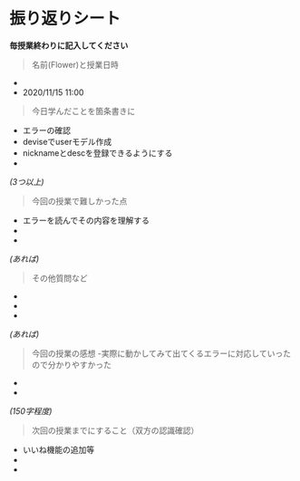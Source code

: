 # 振り返りシート

**毎授業終わりに記入してください**

> 名前(Flower)と授業日時
-  
- 2020/11/15 11:00


> 今日学んだことを箇条書きに
- エラーの確認
- deviseでuserモデル作成
- nicknameとdescを登録できるようにする
-
*(3つ以上)*

> 今回の授業で難しかった点
- エラーを読んでその内容を理解する
- 
- 
*(あれば)*

> その他質問など
- 
- 
- 
*(あれば)*

> 今回の授業の感想
-実際に動かしてみて出てくるエラーに対応していったので分かりやすかった
- 
- 
*(150字程度)*

> 次回の授業までにすること（双方の認識確認）
- いいね機能の追加等
- 
- 
